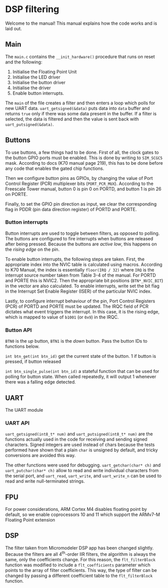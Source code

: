 # DSP filtering
Welcome to the manual! This manual explains how the code works and is laid out.

## Main
The `main.c` contains the `__init_hardware()` procedure that runs on reset and the following:
1. Initialise the Floating Point Unit
2. Initialise the LED driver
3. Initialise the button driver
4. Initialise the driver
5. Enable button interrupts.

The `main` of the file creates a filter and then enters a loop which polls for new UART data. `uart_getsigned(&data)` puts data into `data` buffer and returns `true` only if there was some data present in the buffer. If a filter is selected, the data is filtered and then the value is sent back with `uart_putsigned(&data)`.


## Buttons

To use buttons, a few things had to be done. First of all, the clock gates to the button GPIO ports must be enabled. This is done by writing to `SIM_SCGC5` mask. According to docs (K70 manual page 219), this has to be done before any code that enables the gated chip functions.

Then we configure button pins as GPIOs, by changing the value of Port Control Register (PCR) multiplexer bits (`PORT_PCR_MUX`). According to the Freescale Tower manual, button 0 is pin 0 on PORTD, and button 1 is pin 26 on PORTE.   

Finally, to set the GPIO pin direction as input, we clear the corresponding flag in PDDR (pin data direction register) of PORTD and PORTE.
### Button interrupts
Button interrupts are used to toggle between filters, as opposed to polling. The buttons are configured to fire interrupts when buttons are released after being pressed. Because the buttons are *active low*, this happens on the *rising edge* on the pin.

To enable button interrupts, the following steps are taken. First, the appropriate index into the NVIC table is calculated using macros. According to K70 Manual, the index is essentially `floor(IRQ / 32)` where `IRQ` is the interrupt source number taken from Table 3-4 of the manual. For PORTD and PORTE this is NVIC2. Then the appropriate bit positions (`BTN*_NVIC_BIT`) in the vector are also calculated. To enable interrupts, write set the bit flag in the Interrupt Set Enable Register (ISER) of the particular NVIC index.

Lastly, to configure interrupt behaviour of the pin, Port Control Registers (PCR) of PORTD and PORTE must be updated. The IRQC field of PCR dictates what event triggers the interrupt. In this case, it is the rising edge, which is mapped to value of `b1001` (or `0x9`) in the IRQC.


### Button API
`BTN0` is the *up* button, `BTN1` is the *down* button. Pass the button IDs to functions below.

`int btn_get(int btn_id)` get the current state of the button. 1 if button is pressed, if button released

`int btn_single_pulse(int btn_id)` a stateful function that can be used for polling for button state. When called repeatedly, it will output 1 whenever there was a falling edge detected.

## UART
The UART module


### UART API

`uart_getsigned(int8_t* num)` and `uart_putsigned(int8_t* num)` are the functions actually used in the code for receiving and sending signed characters. Signed integers are used instead of chars because the tests performed have shown that a plain `char` is unsigned by default, and tricky conversions are avoided this way.

The other functions were used for debugging. `uart_getchar(char* ch)` and `uart_putchar(char* ch)` allow to read and write individual characters from the serial port, and `uart_read`, `uart_write`, and `uart_write_n` can be used to read and write null-terminated strings.

## FPU
For power considerations, ARM Cortex M4 disables floating point by default, so we enable coprocessors 10 and 11 which support the ARMv7-M Floating Point extension

## DSP

The filter taken from Micromodeler DSP app has been changed slightly. Because the filters are all 4<sup>th</sup>-order IIR filters, the algorithm is always the same, only the coefficients change. For this reason, the `flt_filterBlock` function was modified to include a `flt_coefficients` parameter which points to the array of filter coefficients. This way, the type of filter can be changed by passing a different coefficient table to the `flt_filterBlock` function.

